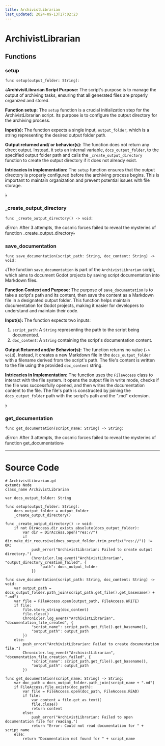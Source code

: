 ```yaml
---
title: ArchivistLibrarian
last_updated: 2024-09-13T17:02:23
---
```


# ArchivistLibrarian

## Functions
### setup
`func setup(output_folder: String):`

﴾**ArchivistLibrarian Script Purpose:**
The script's purpose is to manage the output of archiving tasks, ensuring that all generated files are properly organized and stored.

**Function setup:**
The `setup` function is a crucial initialization step for the ArchivistLibrarian script. Its purpose is to configure the output directory for the archiving process.

**Input(s):**
The function expects a single input, `output_folder`, which is a string representing the desired output folder path.

**Output returned and/ or behavior(s):**
The function does not return any direct output. Instead, it sets an internal variable, `docs_output_folder`, to the specified output folder path and calls the `_create_output_directory` function to create the output directory if it does not already exist.

**Intricacies in implementation:**
The `setup` function ensures that the output directory is properly configured before the archiving process begins. This is important to maintain organization and prevent potential issues with file storage.

﴿

### _create_output_directory
`func _create_output_directory() -> void:`

﴾Error: After 3 attempts, the cosmic forces failed to reveal the mysteries of function _create_output_directory﴿

### save_documentation
`func save_documentation(script_path: String, doc_content: String) -> void:`

﴾The function `save_documentation` is part of the `ArchivistLibrarian` script, which aims to document Godot projects by saving script documentation into Markdown files.

**Function Context and Purpose:**
The purpose of `save_documentation` is to take a script's path and its content, then save the content as a Markdown file in a designated output folder. This function helps maintain documentation for Godot projects, making it easier for developers to understand and maintain their code.

**Input(s):**
The function expects two inputs:
1. `script_path`: A `String` representing the path to the script being documented.
2. `doc_content`: A `String` containing the script's documentation content.

**Output Returned and/or Behavior(s):**
The function returns no value (`-> void`). Instead, it creates a new Markdown file in the `docs_output_folder` with a filename derived from the script's path. The file's content is written to the file using the provided `doc_content` string.

**Intricacies in Implementation:**
The function uses the `FileAccess` class to interact with the file system. It opens the output file in write mode, checks if the file was successfully opened, and then writes the documentation content to the file. The file's path is constructed by joining the `docs_output_folder` path with the script's path and the ".md" extension.

﴿

### get_documentation
`func get_documentation(script_name: String) -> String:`

﴾Error: After 3 attempts, the cosmic forces failed to reveal the mysteries of function get_documentation﴿

---

# Source Code

	# ArchivistLibrarian.gd
	extends Node
	class_name ArchivistLibrarian
	
	var docs_output_folder: String
	
	func setup(output_folder: String):
		docs_output_folder = output_folder
		_create_output_directory()
	
	func _create_output_directory() -> void:
		if not DirAccess.dir_exists_absolute(docs_output_folder):
			var dir = DirAccess.open("res://")
			if dir.make_dir_recursive(docs_output_folder.trim_prefix("res://")) != OK:
				push_error("ArchivistLibrarian: Failed to create output directory.")
				Chronicler.log_event("ArchivistLibrarian", "output_directory_creation_failed", {
					"path": docs_output_folder
				})
	
	func save_documentation(script_path: String, doc_content: String) -> void:
		var output_path = docs_output_folder.path_join(script_path.get_file().get_basename() + ".md")
		var file = FileAccess.open(output_path, FileAccess.WRITE)
		if file:
			file.store_string(doc_content)
			file.close()
			Chronicler.log_event("ArchivistLibrarian", "documentation_file_created", {
				"script_name": script_path.get_file().get_basename(),
				"output_path": output_path
			})
		else:
			push_error("ArchivistLibrarian: Failed to create documentation file.")
			Chronicler.log_event("ArchivistLibrarian", "documentation_file_creation_failed", {
				"script_name": script_path.get_file().get_basename(),
				"output_path": output_path
			})
	
	func get_documentation(script_name: String) -> String:
		var doc_path = docs_output_folder.path_join(script_name + ".md")
		if FileAccess.file_exists(doc_path):
			var file = FileAccess.open(doc_path, FileAccess.READ)
			if file:
				var content = file.get_as_text()
				file.close()
				return content
			else:
				push_error("ArchivistLibrarian: Failed to open documentation file for reading.")
				return "Error: Could not read documentation for " + script_name
		else:
			return "Documentation not found for " + script_name
	
